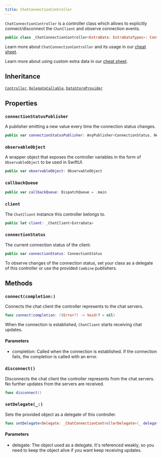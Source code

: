 ```yaml
---
title: ChatConnectionController
---
```


`ChatConnectionController` is a controller class which allows to explicitly
connect/disconnect the `ChatClient` and observe connection events.

``` swift
public class _ChatConnectionController<ExtraData: ExtraDataTypes>: Controller, DelegateCallable, DataStoreProvider 
```

Learn more about `ChatConnectionController` and its usage in our [cheat sheet](https://github.com/GetStream/stream-chat-swift/wiki/Cheat-Sheet#connection).

> 

Learn more about using custom extra data in our [cheat sheet](https://github.com/GetStream/stream-chat-swift/wiki/Cheat-Sheet#working-with-extra-data).

## Inheritance

[`Controller`](../controller.md), [`DelegateCallable`](../delegate-callable.md), [`DataStoreProvider`](../../database/data-store-provider.md)

## Properties

### `connectionStatusPublisher`

A publisher emitting a new value every time the connection status changes.

``` swift
public var connectionStatusPublisher: AnyPublisher<ConnectionStatus, Never> 
```

### `observableObject`

A wrapper object that exposes the controller variables in the form of `ObservableObject` to be used in SwiftUI.

``` swift
public var observableObject: ObservableObject 
```

### `callbackQueue`

``` swift
public var callbackQueue: DispatchQueue = .main
```

### `client`

The `ChatClient` instance this controller belongs to.

``` swift
public let client: _ChatClient<ExtraData>
```

### `connectionStatus`

The current connection status of the client.

``` swift
public var connectionStatus: ConnectionStatus 
```

To observe changes of the connection status, set your class as a delegate of this controller or use the provided
`Combine` publishers.

## Methods

### `connect(completion:)`

Connects the chat client the controller represents to the chat servers.

``` swift
func connect(completion: ((Error?) -> Void)? = nil) 
```

When the connection is established, `ChatClient` starts receiving chat updates.

#### Parameters

  - completion: Called when the connection is established. If the connection fails, the completion is called with an error.

### `disconnect()`

Disconnects the chat client the controller represents from the chat servers.
No further updates from the servers are received.

``` swift
func disconnect() 
```

### `setDelegate(_:)`

Sets the provided object as a delegate of this controller.

``` swift
func setDelegate<Delegate: _ChatConnectionControllerDelegate>(_ delegate: Delegate?) where Delegate.ExtraData == ExtraData 
```

> 

#### Parameters

  - delegate: The object used as a delegate. It's referenced weakly, so you need to keep the object alive if you want keep receiving updates.
